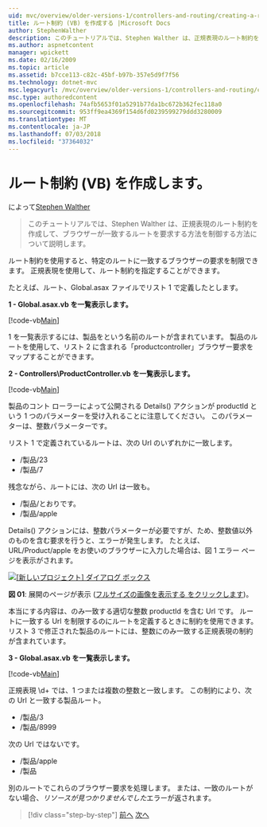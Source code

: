 ```yaml
---
uid: mvc/overview/older-versions-1/controllers-and-routing/creating-a-route-constraint-vb
title: ルート制約 (VB) を作成する |Microsoft Docs
author: StephenWalther
description: このチュートリアルでは、Stephen Walther は、正規表現のルート制約を作成して、ブラウザーが一致するルートを要求する方法を制御する方法について説明します。
ms.author: aspnetcontent
manager: wpickett
ms.date: 02/16/2009
ms.topic: article
ms.assetid: b7cce113-c82c-45bf-b97b-357e5d9f7f56
ms.technology: dotnet-mvc
msc.legacyurl: /mvc/overview/older-versions-1/controllers-and-routing/creating-a-route-constraint-vb
msc.type: authoredcontent
ms.openlocfilehash: 74afb5653f01a5291b77da1bc672b362fec118a0
ms.sourcegitcommit: 953ff9ea4369f154d6fd0239599279ddd3280009
ms.translationtype: MT
ms.contentlocale: ja-JP
ms.lasthandoff: 07/03/2018
ms.locfileid: "37364032"
---
```

<a name="creating-a-route-constraint-vb"></a>ルート制約 (VB) を作成します。
====================
によって[Stephen Walther](https://github.com/StephenWalther)

> このチュートリアルでは、Stephen Walther は、正規表現のルート制約を作成して、ブラウザーが一致するルートを要求する方法を制御する方法について説明します。


ルート制約を使用すると、特定のルートに一致するブラウザーの要求を制限できます。 正規表現を使用して、ルート制約を指定することができます。

たとえば、ルート、Global.asax ファイルでリスト 1 で定義したとします。

**1 - Global.asax.vb を一覧表示します。**

[!code-vb[Main](creating-a-route-constraint-vb/samples/sample1.vb)]

1 を一覧表示するには、製品をという名前のルートが含まれています。 製品のルートを使用して、リスト 2 に含まれる「productcontroller」ブラウザー要求をマップすることができます。

**2 - Controllers\ProductController.vb を一覧表示します。**

[!code-vb[Main](creating-a-route-constraint-vb/samples/sample2.vb)]

製品のコント ローラーによって公開される Details() アクションが productId という 1 つのパラメーターを受け入れることに注意してください。 このパラメーターは、整数パラメーターです。

リスト 1 で定義されているルートは、次の Url のいずれかに一致します。

- /製品/23
- /製品/7

残念ながら、ルートには、次の Url は一致も。

- /製品/とおりです。
- /製品/apple

Details() アクションには、整数パラメーターが必要ですが、ため、整数値以外のものを含む要求を行うと、エラーが発生します。 たとえば、URL/Product/apple をお使いのブラウザーに入力した場合は、図 1 エラー ページを表示がされます。


[![[新しいプロジェクト] ダイアログ ボックス](creating-a-route-constraint-vb/_static/image1.jpg)](creating-a-route-constraint-vb/_static/image1.png)

**図 01**: 展開のページが表示 ([フルサイズの画像を表示する をクリックします](creating-a-route-constraint-vb/_static/image2.png))。


本当にする内容は、のみ一致する適切な整数 productId を含む Url です。 ルートに一致する Url を制限するのにルートを定義するときに制約を使用できます。 リスト 3 で修正された製品のルートには、整数にのみ一致する正規表現の制約が含まれています。

**3 - Global.asax.vb を一覧表示します。**

[!code-vb[Main](creating-a-route-constraint-vb/samples/sample3.vb)]

正規表現 \d+ では、1 つまたは複数の整数と一致します。 この制約により、次の Url と一致する製品ルート。

- /製品/3
- /製品/8999

次の Url ではないです。

- /製品/apple
- /製品

別のルートでこれらのブラウザー要求を処理します。 または、一致のルートがない場合、*リソースが見つかりませんでした*エラーが返されます。

> [!div class="step-by-step"]
> [前へ](creating-custom-routes-vb.md)
> [次へ](creating-a-custom-route-constraint-vb.md)

